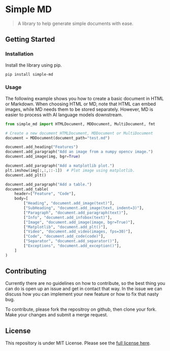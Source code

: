 # Simple MD

> A library to help generate simple documents with ease.


## Getting Started

### Installation

Install the library using pip.

```bash
pip install simple-md
```


### Usage

The following example shows you how to create a basic document in HTML or Markdown.
When choosing HTML or MD, note that HTML can embed images, while MD needs them to be stored separately.
However, MD is easier to process with AI language models downstream.

```python
from simple_md import HTMLDocument, MDDocument, MultiDocument, fmt

# Create a new document HTMLDocument, MDDocument or MultiDocument
document = MDDocument(document_path="test.md")

document.add_heading("Features")
document.add_paragraph("Add an image from a numpy opencv image.")
document.add_image(img, bgr=True)

document.add_paragraph("Add a matplotlib plot.")
plt.imshow(img[:,:,::-1])  # Plot image using matplotlib.
document.add_plt()

document.add_paragraph("Add a table.")
document.add_table(
    header=["Feature", "Code"],
    body=[
        ["Heading", "document.add_image(text)"],
        ["SubHeading", "document.add_image(text, indent=3)"],
        ["Paragraph", "document.add_paragraph(text)"],
        ["Info", "document.add_infobox(text)"],
        ["Image", "document.add_image(image, bgr=True)"],
        ["Matplotlib", "document.add_plt()"],
        ["Video", "document.add_video(images, fps=30)"],
        ["Code", "document.add_code(code)"],
        ["Separator", "document.add_separator()"],
        ["Exceptions", "document.add_exception()"],
    ]
)
```


## Contributing

Currently there are no guidelines on how to contribute, so the best thing you can do is open up an issue and get in contact that way.
In the issue we can discuss how you can implement your new feature or how to fix that nasty bug.

To contribute, please fork the repositroy on github, then clone your fork. Make your changes and submit a merge request.


## License

This repository is under MIT License. Please see the [full license here](LICENSE).
